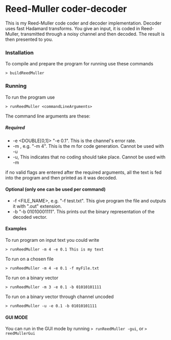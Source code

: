 # Reed-Muller coder-decoder

This is my Reed-Muller code coder and decoder implementation. Decoder uses fast Hadamard transforms.
You give an input, it is coded in Reed-Muller, transmitted through a noisy channel and then decoded. The result is then presented to you.

### Installation

To compile and prepare the program for running use these commands

```
> buildReedMuller
```

### Running

To run the program use

```
> runReedMuller <commandLineArguments>
```

The command line arguments are these:

##### Required
* -e <DOUBLE[0,1]> "-e 0.1". This is the channel's error rate. 
* -m <INTEGER>, e.g. "-m 4". This is the m for code generation.  Cannot be used with -u
* -u, This indicates that no coding should take place. Cannot be used with -m

if no valid flags are entered after the required arguments, all the text is fed into the program and then printed as it was decoded.

#### Optional (only one can be used per command)
* -f <FILE_NAME>, e.g. "-f test.txt". This give program the file and outputs it with ".out" extension.
* -b <binary vector representation> "-b 01010001111". This prints out the binary representation of the decoded vector.

#### Examples
To run program on input text you could write
```
> runReedMuller -m 4 -e 0.1 This is my text
```

To run on a chosen file
```
> runReedMuller -m 4 -e 0.1 -f myFile.txt
```

To run on a binary vector
```
> runReedMuller -m 3 -e 0.1 -b 01010101111
```

To run on a binary vector through channel uncoded
```
> runReedMuller -u -e 0.1 -b 01010101111
```

#### GUI MODE
You can run in the GUI mode by running `> runReedMuller -gui`, or `> reedMullerGui`
